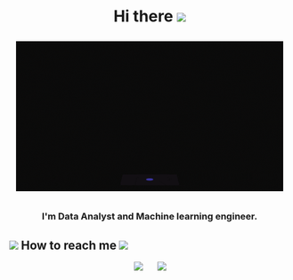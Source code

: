 <h1 align="center">Hi there <img src="https://media.giphy.com/media/hvRJCLFzcasrR4ia7z/giphy.gif" width="50", I'm Fatam-Elzahar 👩‍💻 </h1>

<p align="center">
  <img src="https://github.com/Fatma-elzahra-Mo/Fatma-elzahra-Mo/blob/main/giphy.gif" />
</p>

<h3 align="center">I'm Data Analyst and Machine learning engineer.</h3>



<h2>
  <img src='https://raw.githubusercontent.com/ShahriarShafin/ShahriarShafin/main/Assets/handshake.gif' width="100px" />
  How to reach me
  <img src='https://raw.githubusercontent.com/ShahriarShafin/ShahriarShafin/main/Assets/handshake.gif' width="100px" />
</h2>

</p>
<p align="center">

<p align="center"><a href="https://www.kaggle.com/fatmaelzahramohamed" target="blank" style="padding: 2px" > <img  src="https://cdn4.iconfinder.com/data/icons/logos-and-brands/512/189_Kaggle_logo_logos-512.png" width="32" /></a> &nbsp;&nbsp; &nbsp;&nbsp;<a href="https://www.linkedin.com/in/fatma-elzahra-mohamed-0098791ba" target="blank" ><img  src="https://i.imgur.com/78apom3.png" width="32" /></a>
<!-- <a href = ""><img src="https://img.icons8.com/doodle/50/000000/quora--v1.png"/></a> -->
    
<!-- <a href = ""><img src="https://img.icons8.com/stickers/50/000000/twitter.png"/></a> -->
<!-- <a href = ""><img src="https://img.icons8.com/stickers/50/000000/instagram-new--v2.png"/></a> -->

</p>



  
  
 
